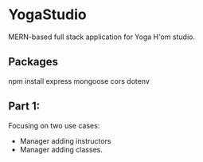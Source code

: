 # YogaStudio
MERN-based full stack application for Yoga H'om studio.

## Packages 
npm install express mongoose cors dotenv

## Part 1:
Focusing on two use cases:
- Manager adding instructors
- Manager adding classes.
